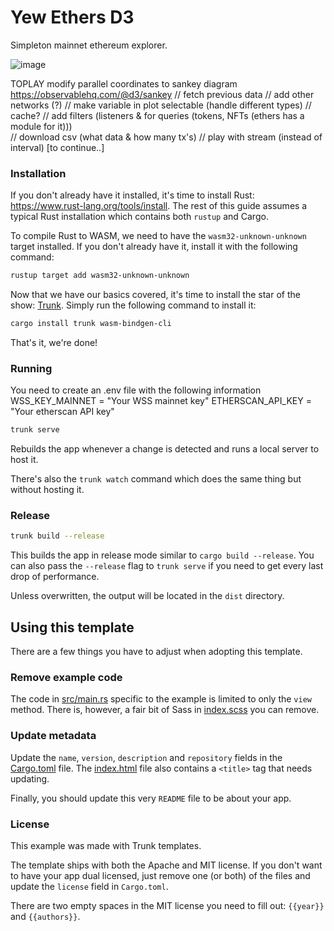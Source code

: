 # Yew Ethers D3
Simpleton mainnet ethereum explorer.

![image](https://user-images.githubusercontent.com/18542003/191859599-d389bbb2-8795-4c3a-8418-4d3f84726e9e.png)


TOPLAY
modify parallel coordinates to sankey diagram https://observablehq.com/@d3/sankey
//      fetch previous data
//      add other networks (?)
//      make variable in plot selectable (handle different types)
//      cache?
//      add filters (listeners & for queries (tokens, NFTs (ethers has a module for it)))      
//      download csv (what data & how many tx's)
//      play with stream (instead of interval) [to continue..]


### Installation

If you don't already have it installed, it's time to install Rust: <https://www.rust-lang.org/tools/install>.
The rest of this guide assumes a typical Rust installation which contains both `rustup` and Cargo.

To compile Rust to WASM, we need to have the `wasm32-unknown-unknown` target installed.
If you don't already have it, install it with the following command:

```bash
rustup target add wasm32-unknown-unknown
```

Now that we have our basics covered, it's time to install the star of the show: [Trunk].
Simply run the following command to install it:

```bash
cargo install trunk wasm-bindgen-cli
```

That's it, we're done!

### Running

You need to create an .env file with the following information
WSS_KEY_MAINNET = "Your WSS mainnet key"
ETHERSCAN_API_KEY = "Your etherscan API key"

```bash
trunk serve
```

Rebuilds the app whenever a change is detected and runs a local server to host it.

There's also the `trunk watch` command which does the same thing but without hosting it.

### Release

```bash
trunk build --release
```

This builds the app in release mode similar to `cargo build --release`.
You can also pass the `--release` flag to `trunk serve` if you need to get every last drop of performance.

Unless overwritten, the output will be located in the `dist` directory.

## Using this template

There are a few things you have to adjust when adopting this template.

### Remove example code

The code in [src/main.rs](src/main.rs) specific to the example is limited to only the `view` method.
There is, however, a fair bit of Sass in [index.scss](index.scss) you can remove.

### Update metadata

Update the `name`, `version`, `description` and `repository` fields in the [Cargo.toml](Cargo.toml) file.
The [index.html](index.html) file also contains a `<title>` tag that needs updating.

Finally, you should update this very `README` file to be about your app.

### License
This example was made with Trunk templates.

The template ships with both the Apache and MIT license.
If you don't want to have your app dual licensed, just remove one (or both) of the files and update the `license` field in `Cargo.toml`.

There are two empty spaces in the MIT license you need to fill out: `{{year}}` and `{{authors}}`.

[trunk]: https://github.com/thedodd/trunk
